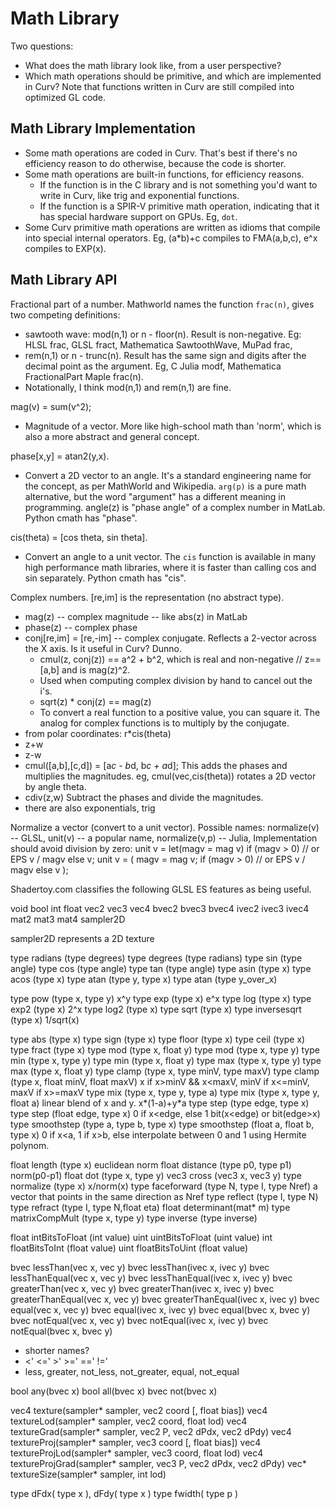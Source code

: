# Math Library

Two questions:
* What does the math library look like, from a user perspective?
* Which math operations should be primitive, and which are implemented in Curv?
  Note that functions written in Curv are still compiled into optimized GL code.

## Math Library Implementation
* Some math operations are coded in Curv. That's best if there's no efficiency
  reason to do otherwise, because the code is shorter.
* Some math operations are built-in functions, for efficiency reasons.
  * If the function is in the C library and is not something you'd want to
    write in Curv, like trig and exponential functions.
  * If the function is a SPIR-V primitive math operation, indicating that
    it has special hardware support on GPUs. Eg, `dot`.
* Some Curv primitive math operations are written as idioms that compile into
  special internal operators. Eg, (a*b)+c compiles to FMA(a,b,c),
  e^x compiles to EXP(x).

## Math Library API

Fractional part of a number.
Mathworld names the function `frac(n)`, gives two competing definitions:
* sawtooth wave: mod(n,1) or n - floor(n). Result is non-negative.
  Eg: HLSL frac, GLSL fract, Mathematica SawtoothWave, MuPad frac,
* rem(n,1) or n - trunc(n). Result has the same sign and digits after the
  decimal point as the argument. Eg, C Julia modf, Mathematica FractionalPart
  Maple frac(n).
* Notationally, I think mod(n,1) and rem(n,1) are fine.

mag(v) = sum(v^2);
* Magnitude of a vector. More like high-school math than 'norm', which is also
  a more abstract and general concept.

phase[x,y] = atan2(y,x).
* Convert a 2D vector to an angle. It's a standard engineering name for the
  concept, as per MathWorld and Wikipedia. `arg(p)` is a pure math alternative,
  but the word "argument" has a different meaning in programming.
  angle(z) is "phase angle" of a complex number in MatLab.
  Python cmath has "phase".

cis(theta) = [cos theta, sin theta].
* Convert an angle to a unit vector.
  The `cis` function is available in many high performance math libraries,
  where it is faster than calling cos and sin separately.
  Python cmath has "cis".

Complex numbers.
[re,im] is the representation (no abstract type).
* mag(z) -- complex magnitude -- like abs(z) in MatLab
* phase(z) -- complex phase
* conj[re,im] = [re,-im] -- complex conjugate.
  Reflects a 2-vector across the X axis.
  Is it useful in Curv? Dunno.
  * cmul(z, conj(z)) == a^2 + b^2, which is real and non-negative // z==[a,b]
    and is mag(z)^2.
  * Used when computing complex division by hand to cancel out the i's.
  * sqrt(z) * conj(z) == mag(z)
  * To convert a real function to a positive value, you can square it.
    The analog for complex functions is to multiply by the conjugate.
* from polar coordinates: r*cis(theta)
* z+w
* z-w
* cmul([a,b],[c,d]) = [a*c - b*d, b*c + a*d];
  This adds the phases and multiplies the magnitudes.
  eg, cmul(vec,cis(theta)) rotates a 2D vector by angle theta.
* cdiv(z,w)
  Subtract the phases and divide the magnitudes.
* there are also exponentials, trig

Normalize a vector (convert to a unit vector).
Possible names: normalize(v) -- GLSL, unit(v) -- a popular name,
    normalize(v,p) -- Julia,
Implementation should avoid division by zero:
  unit v =
    let(magv = mag v)
    if (magv > 0) // or EPS
      v / magv
    else
      v;
  unit v = (
    magv = mag v;
    if (magv > 0) // or EPS
      v / magv
    else
      v
  );

Shadertoy.com classifies the following GLSL ES features as being useful.

void bool int float vec2 vec3 vec4 bvec2 bvec3 bvec4 ivec2 ivec3 ivec4 mat2 mat3 mat4 sampler2D

sampler2D represents a 2D texture

type radians (type degrees)
type degrees (type radians)
type sin (type angle)
type cos (type angle)
type tan (type angle)
type asin (type x)
type acos (type x)
type atan (type y, type x)
type atan (type y_over_x)

type pow (type x, type y)   x^y
type exp (type x)           e^x
type log (type x)
type exp2 (type x)          2^x
type log2 (type x)
type sqrt (type x)
type inversesqrt (type x)   1/sqrt(x)

type abs (type x)
type sign (type x)
type floor (type x)
type ceil (type x)
type fract (type x)
type mod (type x, float y)
type mod (type x, type y)
type min (type x, type y)
type min (type x, float y)
type max (type x, type y)
type max (type x, float y)
type clamp (type x, type minV, type maxV)
type clamp (type x, float minV, float maxV)
    x if x>minV && x<maxV, minV if x<=minV, maxV if x>=maxV
type mix (type x, type y, type a)
type mix (type x, type y, float a)
    linear blend of x and y. x*(1-a)+y*a
type step (type edge, type x)
type step (float edge, type x)
    0 if x<edge, else 1
    bit(x<edge) or bit(edge>x)
type smoothstep (type a, type b, type x)
type smoothstep (float a, float b, type x)
    0 if x<a, 1 if x>b, else interpolate between 0 and 1 using Hermite polynom.

float length (type x)
    euclidean norm
float distance (type p0, type p1)
    norm(p0-p1)
float dot (type x, type y)
vec3 cross (vec3 x, vec3 y)
type normalize (type x)
    x/norm(x)
type faceforward (type N, type I, type Nref)
    a vector that points in the same direction as Nref
type reflect (type I, type N)
type refract (type I, type N,float eta)
float determinant(mat* m)
type matrixCompMult (type x, type y)
type inverse (type inverse)

float intBitsToFloat (int value)
uint uintBitsToFloat (uint value)
int floatBitsToInt (float value)
uint floatBitsToUint (float value)

bvec lessThan(vec x, vec y)
bvec lessThan(ivec x, ivec y)
bvec lessThanEqual(vec x, vec y)
bvec lessThanEqual(ivec x, ivec y)
bvec greaterThan(vec x, vec y)
bvec greaterThan(ivec x, ivec y)
bvec greaterThanEqual(vec x, vec y)
bvec greaterThanEqual(ivec x, ivec y)
bvec equal(vec x, vec y)
bvec equal(ivec x, ivec y)
bvec equal(bvec x, bvec y)
bvec notEqual(vec x, vec y)
bvec notEqual(ivec x, ivec y)
bvec notEqual(bvec x, bvec y)
* shorter names?
* <' <=' >' >=' ==' !='
* less, greater, not_less, not_greater, equal, not_equal

bool any(bvec x)
bool all(bvec x)
bvec not(bvec x)

vec4 texture(sampler* sampler, vec2 coord [, float bias])
vec4 textureLod(sampler* sampler, vec2 coord, float lod)
vec4 textureGrad(sampler* sampler, vec2 P, vec2 dPdx, vec2 dPdy)
vec4 textureProj(sampler* sampler, vec3 coord [, float bias])
vec4 textureProjLod(sampler* sampler, vec3 coord, float lod)
vec4 textureProjGrad(sampler* sampler, vec3 P, vec2 dPdx, vec2 dPdy)
vec* textureSize(sampler* sampler, int lod)

type dFdx( type x ), dFdy( type x )
type fwidth( type p )
